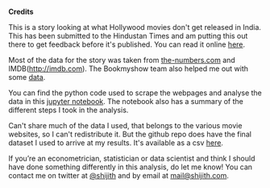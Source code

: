 **Credits**

This is a story looking at what Hollywood movies don't get released in India. This has been submitted to the Hindustan Times and am putting this out there to get feedback before it's published. You can read it online [here](https://shijithpk.github.io/hollywood_releases_in_india/index.html).

Most of the data for the story was taken from [the-numbers.com](http://the-numbers.com) and IMDB(http://imdb.com). The Bookmyshow team also helped me out with some [data](data/bookmyshow_list.csv).

You can find the python code used to scrape the webpages and analyse the data in this [jupyter notebook](https://nbviewer.jupyter.org/github/shijithpk/hollywood_releases_in_india/blob/master/us_india_diff.ipynb). The notebook also has a summary of the different steps I took in the analysis.

 Can't share much of the data I used, that belongs to the various movie websites, so I can't redistribute it. But the github repo does have the final dataset I used to arrive at my results. It's available as a csv [here](data/india_release_check_v20.csv).

If you’re an econometrician, statistician or data scientist and think I should have done something differently in this analysis, do let me know! You can contact me on twitter at [@shijith](https://twitter.com/shijith) and by email at [mail@shijith.com](mailto:mail@shijith.com).